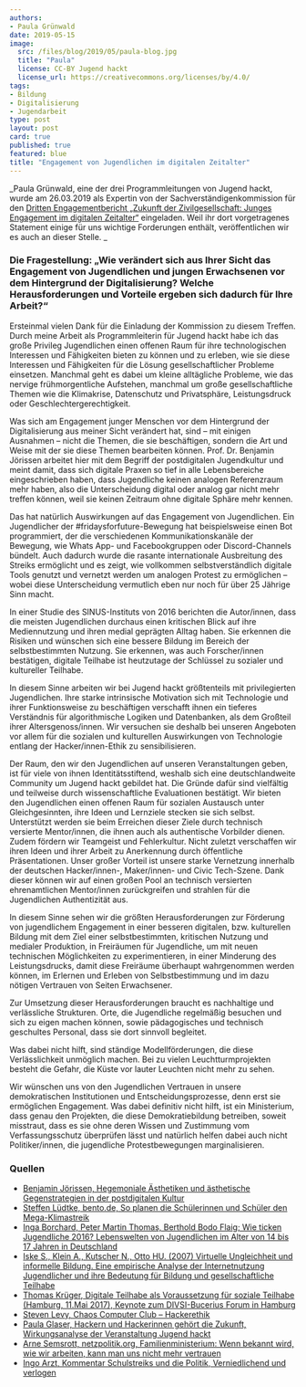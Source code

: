 ```yaml
---
authors:
- Paula Grünwald
date: 2019-05-15
image:
  src: /files/blog/2019/05/paula-blog.jpg
  title: "Paula"
  license: CC-BY Jugend hackt
  license_url: https://creativecommons.org/licenses/by/4.0/
tags:
- Bildung
- Digitalisierung
- Jugendarbeit
type: post
layout: post
card: true
published: true
featured: blue
title: "Engagement von Jugendlichen im digitalen Zeitalter"
---
```

_Paula Grünwald, eine der drei Programmleitungen von Jugend hackt, wurde am 26.03.2019 als Expertin von der Sachverständigenkommission für den [Dritten Engagementbericht „Zukunft der Zivilgesellschaft: Junges Engagement im digitalen Zeitalter“](http://www.dritterengagementbericht.de/) eingeladen. Weil ihr dort vorgetragenes Statement einige für uns wichtige Forderungen enthält, veröffentlichen wir es auch an dieser Stelle. _

### Die Fragestellung: „Wie verändert sich aus Ihrer Sicht das Engagement von Jugendlichen und jungen Erwachsenen vor dem Hintergrund der Digitalisierung? Welche Herausforderungen und Vorteile ergeben sich dadurch für Ihre Arbeit?“

Ersteinmal vielen Dank für die Einladung der Kommission zu diesem Treffen. Durch meine Arbeit als Programmleiterin für Jugend hackt habe ich das große Privileg Jugendlichen einen offenen Raum für ihre technologischen Interessen und Fähigkeiten bieten zu können und zu erleben, wie sie diese Interessen und Fähigkeiten für die Lösung gesellschaftlicher Probleme einsetzen. Manchmal geht es dabei um kleine alltägliche Probleme, wie das nervige frühmorgentliche Aufstehen, manchmal um große gesellschaftliche Themen wie die Klimakrise, Datenschutz und Privatsphäre, Leistungsdruck oder Geschlechtergerechtigkeit.

Was sich am Engagement junger Menschen vor dem Hintergrund der Digitalisierung aus meiner Sicht verändert hat, sind – mit einigen Ausnahmen – nicht die Themen, die sie beschäftigen, sondern die Art und Weise mit der sie diese Themen bearbeiten können. Prof. Dr. Benjamin Jörissen arbeitet hier mit dem Begriff der postdigitalen Jugendkultur und meint damit, dass sich digitale Praxen so tief in alle Lebensbereiche eingeschrieben haben, dass Jugendliche keinen analogen Referenzraum mehr haben, also die Unterscheidung digital oder analog gar nicht mehr treffen können, weil sie keinen Zeitraum ohne digitale Sphäre mehr kennen.

Das hat natürlich Auswirkungen auf das Engagement von Jugendlichen. Ein Jugendlicher der #fridaysforfuture-Bewegung hat beispielsweise einen Bot programmiert, der die verschiedenen Kommunikationskanäle der Bewegung, wie Whats App- und Facebookgruppen oder Discord-Channels bündelt. Auch dadurch wurde die rasante internationale Ausbreitung des Streiks ermöglicht und es zeigt, wie vollkommen selbstverständlich digitale Tools genutzt und vernetzt werden um analogen Protest zu ermöglichen – wobei diese Unterscheidung vermutlich eben nur noch für über 25 Jährige Sinn macht.

In einer Studie des SINUS-Instituts von 2016 berichten die Autor/innen, dass die meisten Jugendlichen durchaus einen kritischen Blick auf ihre Mediennutzung und ihren medial geprägten Alltag haben. Sie erkennen die Risiken und wünschen sich eine bessere Bildung im Bereich der selbstbestimmten Nutzung. Sie erkennen, was auch Forscher/innen bestätigen, digitale Teilhabe ist heutzutage der Schlüssel zu sozialer und kultureller Teilhabe.

In diesem Sinne arbeiten wir bei Jugend hackt größtenteils mit privilegierten Jugendlichen. Ihre starke intrinsische Motivation sich mit Technologie und ihrer Funktionsweise zu beschäftigen verschafft ihnen ein tieferes Verständnis für algorithmische Logiken und Datenbanken, als dem Großteil ihrer Altersgenoss/innen. Wir versuchen sie deshalb bei unseren Angeboten vor allem für die sozialen und kulturellen Auswirkungen von Technologie entlang der Hacker/innen-Ethik zu sensibilisieren.

Der Raum, den wir den Jugendlichen auf unseren Veranstaltungen geben, ist für viele von ihnen Identitätsstiftend, weshalb sich eine deutschlandweite Community um Jugend hackt gebildet hat. Die Gründe dafür sind vielfältig und teilweise durch wissenschaftliche Evaluationen bestätigt. Wir bieten den Jugendlichen einen offenen Raum für sozialen Austausch unter Gleichgesinnten, ihre Ideen und Lernziele stecken sie sich selbst. Unterstützt werden sie beim Erreichen dieser Ziele durch technisch versierte Mentor/innen, die ihnen auch als authentische Vorbilder dienen. Zudem fördern wir Teamgeist und Fehlerkultur. Nicht zuletzt verschaffen wir ihren Ideen und ihrer Arbeit zu Anerkennung durch öffentliche Präsentationen. Unser großer Vorteil ist unsere starke Vernetzung innerhalb der deutschen Hacker/innen-, Maker/innen- und Civic Tech-Szene. Dank dieser können wir auf einen großen Pool an technisch versierten ehrenamtlichen Mentor/innen zurückgreifen und strahlen für die Jugendlichen Authentizität aus.

In diesem Sinne sehen wir die größten Herausforderungen zur Förderung von jugendlichem Engagement in einer besseren digitalen, bzw. kulturellen Bildung mit dem Ziel einer selbstbestimmten, kritischen Nutzung und medialer Produktion, in Freiräumen für Jugendliche, um mit neuen technischen Möglichkeiten zu experimentieren, in einer Minderung des Leistungsdrucks, damit diese Freiräume überhaupt wahrgenommen werden können, im Erlernen und Erleben von Selbstbestimmung und im dazu nötigen Vertrauen von Seiten Erwachsener.

Zur Umsetzung dieser Herausforderungen braucht es nachhaltige und verlässliche Strukturen. Orte, die Jugendliche regelmäßig besuchen und sich zu eigen machen können, sowie pädagogisches und technisch geschultes Personal, dass sie dort sinnvoll begleitet.

Was dabei nicht hilft, sind ständige Modellförderungen, die diese Verlässlichkeit unmöglich machen. Bei zu vielen Leuchtturmprojekten besteht die Gefahr, die Küste vor lauter Leuchten nicht mehr zu sehen.

Wir wünschen uns von den Jugendlichen Vertrauen in unsere demokratischen Institutionen und Entscheidungsprozesse, denn erst sie ermöglichen Engagement. Was dabei definitiv nicht hilft, ist ein Ministerium, dass genau den Projekten, die diese Demokratiebildung betreiben, soweit misstraut, dass es sie ohne deren Wissen und Zustimmung vom Verfassungsschutz überprüfen lässt und natürlich helfen dabei auch nicht Politiker/innen, die jugendliche Protestbewegungen marginalisieren.

### Quellen

+ [Benjamin Jörissen, Hegemoniale Ästhetiken und ästhetische Gegenstrategien in der postdigitalen Kultur](https://joerissen.name/wp-content/uploads/2017/02/J%C3%B6rissen-Benjamin-2016-preprint.-Hegemoniale-%C3%84sthetiken-und-%C3%A4sthetische-Gegenstrategien-in-der-postdigitalen-Kultur.pdf)
+ [Steffen Lüdtke, bento.de, So planen die Schülerinnen und Schüler den Mega-Klimastreik](https://www.bento.de/politik/fridays-for-future-so-planen-schueler-den-mega-klimastreik-a-f1698531-d0f9-4b2a-a9c7-62524a0cdb7c)
+ [Inga Borchard, Peter Martin Thomas, Berthold Bodo Flaig; Wie ticken Jugendliche 2016? Lebenswelten von Jugendlichen im Alter von 14 bis 17 Jahren in Deutschland](https://www.springer.com/de/book/9783658125325)
+ [Iske S., Klein A., Kutscher N., Otto HU. (2007) Virtuelle Ungleichheit und informelle Bildung. Eine empirische Analyse der Internetnutzung Jugendlicher und ihre Bedeutung für Bildung und gesellschaftliche Teilhabe](https://link.springer.com/chapter/10.1007/978-3-531-90519-8_4)
+ [Thomas Krüger, Digitale Teilhabe als Voraussetzung für soziale Teilhabe (Hamburg, 11.Mai 2017), Keynote zum DIVSI-Bucerius Forum in Hamburg](http://www.bpb.de/presse/248495/digitale-teilhabe-als-voraussetzung-fuer-soziale-teilhabe-hamburg-11-mai-2017)
+ [Steven Levy, Chaos Computer Club – Hackerethik](https://www.ccc.de/de/hackerethik%EF%BB%BF)
+ [Paula Glaser, Hackern und Hackerinnen gehört die Zukunft, Wirkungsanalyse der Veranstaltung Jugend hackt](https://jugendhackt.org/files/2015/03/Jugend-hackt-Vollversion.pdf)
+ [Arne Semsrott, netzpolitik.org, Familienministerium: Wenn bekannt wird, wie wir arbeiten, kann man uns nicht mehr vertrauen](https://netzpolitik.org/2019/familienministerium-wenn-bekannt-wird-wie-wir-arbeiten-kann-man-uns-nicht-mehr-vertrauen/)
+ [Ingo Arzt, Kommentar Schulstreiks und die Politik, Verniedlichend und verlogen](https://www.taz.de/!5578317/)
